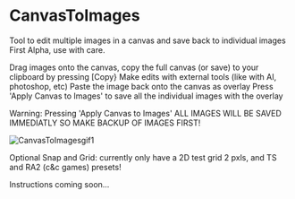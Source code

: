 # CanvasToImages
Tool to edit multiple images in a canvas and save back to individual images
First Alpha, use with care.

Drag images onto the canvas, copy the full canvas (or save) to your clipboard by pressing [Copy}
Make edits with external tools (like with AI, photoshop, etc)
Paste the image back onto the canvas as overlay
Press 'Apply Canvas to Images' to save all the individual images with the overlay

Warning: Pressing 'Apply Canvas to Images' ALL IMAGES WILL BE SAVED IMMEDIATLY SO MAKE BACKUP OF IMAGES FIRST!

![CanvasToImagesgif1](https://github.com/user-attachments/assets/44ad7e5f-88ce-4c33-827b-30f7992c1751)


Optional Snap and Grid: currently only have a 2D test grid 2 pxls, and TS and RA2 (c&c games) presets!

Instructions coming soon...
